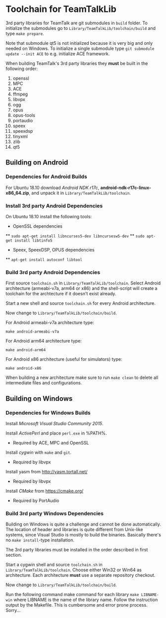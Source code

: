 # Toolchain for TeamTalkLib

3rd party libraries for TeamTalk are git submodules in ```build```
folder. To initialize the submodules go to
```Library/TeamTalkLib/toolchain/build``` and type ```make prepare```.

Note that submodule qt5 is not initialized because it is very big and
only needed on Windows. To initialize a single submodule type ```git
submodule update --init ACE``` to e.g. initialize ACE framework.

When building TeamTalk's 3rd party libraries they **must** be built in the
following order:

1. openssl
2. MPC
3. ACE
4. ffmpeg
5. libvpx
6. ogg
7. opus
8. opus-tools
9. portaudio
10. speex
11. speexdsp
12. tinyxml
13. zlib
14. qt5

## Building on Android

### Dependencies for Android Builds

For Ubuntu 18.10 download *Android NDK r17c*,
**android-ndk-r17c-linux-x86_64.zip**, and unpack it in
```Library/TeamTalkLib/toolchain```.

### Install 3rd party Android Dependencies

On Ubuntu 18.10 install the following tools:

* OpenSSL dependencies

** ```sudo apt-get install libncurses5-dev libncursesw5-dev```
** ```sudo apt-get install libtinfo5```

* Speex, SpeexDSP, OPUS dependencies

** ```apt-get install autoconf libtool```

### Build 3rd party Android Dependencies

First source ```toolchain.sh``` in
```Library/TeamTalkLib/toolchain```. Select Android architecture
(armeabi-v7a, arm64 or x86) and the shell-script will create a
toolchain for the archtecture if it doesn't exist already.

Start a new shell and source ```toolchain.sh``` for every Android
architecture.

Now change to ```Library/TeamTalkLib/toolchain/build```.

For Android armeabi-v7a architecture type:

```make android-armeabi-v7a```

For Android arm64 architecture type:

```make android-arm64```

For Android x86 architecture (useful for simulators) type:

```make android-x86```

When building a new architecture make sure to run ```make clean``` to
delete all intermediate files and configurations.

## Building on Windows

### Dependencies for Windows Builds

Install *Microsoft Visual Studio Community 2015*.

Install *ActivePerl* and place ```perl.exe``` in %PATH%.

* Required by ACE, MPC and OpenSSL

Install *cygwin* with ```make``` and ```git```.

* Required by libvpx

Install yasm from http://yasm.tortall.net/

* Required by libvpx

Install *CMake* from https://cmake.org/

* Required by PortAudio


### Build 3rd party Windows Dependencies

Building on Windows is quite a challenge and cannot be done
automatically. The location of header and libraries is quite different
from Unix-like systems, since Visual Studio is mostly to build the
binaries. Basically there's no ```make install```-type installation.

The 3rd party libraries must be installed in the order described in
first section.

Start a cygwin shell and source ```toolchain.sh``` in
```Library/TeamTalkLib/toolchain```. Choose either Win32 or Win64 as
architecture. Each architecture **must** use a separate repository
checkout.

Now change to ```Library/TeamTalkLib/toolchain/build```.

Run the following command make command for each library ```make
LIBNAME-win``` where LIBNAME is the name of the library name. Follow
the instruction output by the Makefile. This is cumbersome and error
prone process. Sorry...
